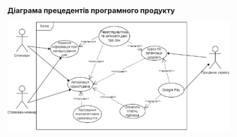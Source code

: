 ### Діаграма прецедентів програмного продукту
![](https://github.com/oleksandrblazhko/ai201-bogachik/blob/ai201-bogachik_with_laboratory_work_2/1-SoftwareRequirements/1.3-SoftwareUserRequirements/1.3.3-UseCaseDiagram/%D0%94%D0%B8%D0%B0%D0%B3%D1%80%D0%B0%D0%BC%D0%BC%D0%B0%20%D0%B1%D0%B5%D0%B7%20%D0%BD%D0%B0%D0%B7%D0%B2%D0%B0%D0%BD%D0%B8%D1%8F.jpg)
